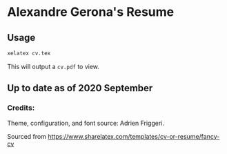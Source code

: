 # Alexandre Gerona's Resume

## Usage
```sh
xelatex cv.tex
```
This will output a `cv.pdf` to view.

## Up to date as of 2020 September

### Credits:
Theme, configuration, and font source: Adrien Friggeri.

Sourced from https://www.sharelatex.com/templates/cv-or-resume/fancy-cv
